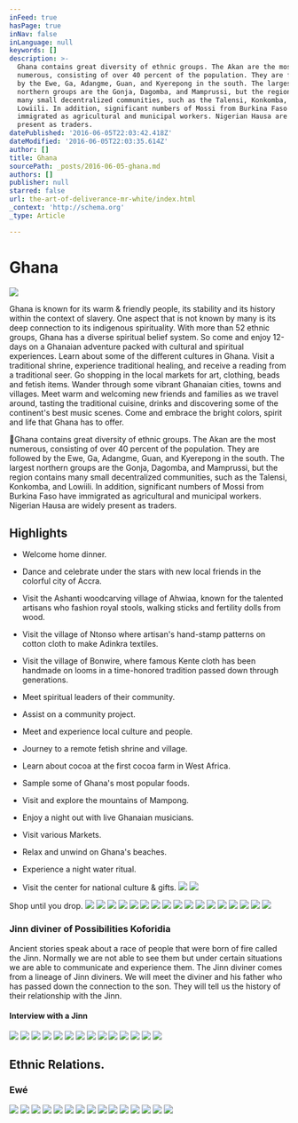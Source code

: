 ```yaml
---
inFeed: true
hasPage: true
inNav: false
inLanguage: null
keywords: []
description: >-
  Ghana contains great diversity of ethnic groups. The Akan are the most
  numerous, consisting of over 40 percent of the population. They are followed
  by the Ewe, Ga, Adangme, Guan, and Kyerepong in the south. The largest
  northern groups are the Gonja, Dagomba, and Mamprussi, but the region contains
  many small decentralized communities, such as the Talensi, Konkomba, and
  Lowiili. In addition, significant numbers of Mossi from Burkina Faso have
  immigrated as agricultural and municipal workers. Nigerian Hausa are widely
  present as traders. 
datePublished: '2016-06-05T22:03:42.418Z'
dateModified: '2016-06-05T22:03:35.614Z'
author: []
title: Ghana
sourcePath: _posts/2016-06-05-ghana.md
authors: []
publisher: null
starred: false
url: the-art-of-deliverance-mr-white/index.html
_context: 'http://schema.org'
_type: Article

---
```

# Ghana
![](https://the-grid-user-content.s3-us-west-2.amazonaws.com/2323b802-f9b0-46e5-9acd-a80cfe02077e.jpg)

Ghana is known for its warm & friendly people, its stability and its history within the context of slavery. One aspect that is not known by many is its deep connection to its indigenous spirituality. With more than 52 ethnic groups, Ghana has a diverse spiritual belief system. So come and enjoy 12-days on a Ghanaian adventure packed with cultural and spiritual experiences. Learn about some of the different cultures in Ghana. Visit a traditional shrine, experience traditional healing, and receive a reading from a traditional seer. Go shopping in the local markets for art, clothing, beads and fetish items. Wander through some vibrant Ghanaian cities, towns and villages. Meet warm and welcoming new friends and families as we travel around, tasting the traditional cuisine, drinks and discovering some of the continent's best music scenes. Come and embrace the bright colors, spirit and life that Ghana has to offer.

Ghana contains great diversity of ethnic groups. The Akan are the most numerous, consisting of over 40 percent of the population. They are followed by the Ewe, Ga, Adangme, Guan, and Kyerepong in the south. The largest northern groups are the Gonja, Dagomba, and Mamprussi, but the region contains many small decentralized communities, such as the Talensi, Konkomba, and Lowiili. In addition, significant numbers of Mossi from Burkina Faso have immigrated as agricultural and municipal workers. Nigerian Hausa are widely present as traders. 

## Highlights

* Welcome home dinner.

* Dance and celebrate under the stars with new local friends in the colorful city of Accra.

* Visit the Ashanti woodcarving village of Ahwiaa, known for the talented artisans who fashion royal stools, walking sticks and fertility dolls from wood.

* Visit the village of Ntonso where artisan's hand-stamp patterns on cotton cloth to make Adinkra textiles.

* Visit the village of Bonwire, where famous Kente cloth has been handmade on looms in a time-honored tradition passed down through generations.

* Meet spiritual leaders of their community.

* Assist on a community project.

* Meet and experience local culture and people.

* Journey to a remote fetish shrine and village.

* Learn about cocoa at the first cocoa farm in West Africa.

* Sample some of Ghana's most popular foods.

* Visit and explore the mountains of Mampong.

* Enjoy a night out with live Ghanaian musicians.

* Visit various Markets.

* Relax and unwind on Ghana's beaches.

* Experience a night water ritual.

* Visit the center for national culture & gifts.
![](https://the-grid-user-content.s3-us-west-2.amazonaws.com/ee4084e6-322d-4b08-ac11-de695a1e11d6.jpg)
![](https://imgflo.herokuapp.com/graph/vahj1ThiexotieMo/724845810aa0a2e3296718f733da8c20/passthrough.jpg?height=360&input=https%3A%2F%2Fthe-grid-user-content.s3-us-west-2.amazonaws.com%2Fee4084e6-322d-4b08-ac11-de695a1e11d6.jpg&width=640)

Shop until you drop.
![](https://the-grid-user-content.s3-us-west-2.amazonaws.com/2615ebfe-225c-47af-bb62-9f1d6f43d049.jpg)
![](https://imgflo.herokuapp.com/graph/vahj1ThiexotieMo/7181fd230c0f25971f4328ae3c6df3fe/passthrough.jpg?height=563&input=https%3A%2F%2Fthe-grid-user-content.s3-us-west-2.amazonaws.com%2F2615ebfe-225c-47af-bb62-9f1d6f43d049.jpg&width=750)
![](https://imgflo.herokuapp.com/graph/vahj1ThiexotieMo/7181fd230c0f25971f4328ae3c6df3fe/passthrough.jpg?height=563&input=https%3A%2F%2Fthe-grid-user-content.s3-us-west-2.amazonaws.com%2F2615ebfe-225c-47af-bb62-9f1d6f43d049.jpg&width=750)
![](https://imgflo.herokuapp.com/graph/vahj1ThiexotieMo/7181fd230c0f25971f4328ae3c6df3fe/passthrough.jpg?height=563&input=https%3A%2F%2Fthe-grid-user-content.s3-us-west-2.amazonaws.com%2F2615ebfe-225c-47af-bb62-9f1d6f43d049.jpg&width=750)
![](https://the-grid-user-content.s3-us-west-2.amazonaws.com/48b906ac-7639-4288-9cd4-e76710d718e1.jpg)
![](https://imgflo.herokuapp.com/graph/vahj1ThiexotieMo/17bd5464e9a8f61058cda3887513af0f/passthrough.jpg?height=156&input=https%3A%2F%2Fthe-grid-user-content.s3-us-west-2.amazonaws.com%2F48b906ac-7639-4288-9cd4-e76710d718e1.jpg&width=653)
![](https://imgflo.herokuapp.com/graph/vahj1ThiexotieMo/17bd5464e9a8f61058cda3887513af0f/passthrough.jpg?height=156&input=https%3A%2F%2Fthe-grid-user-content.s3-us-west-2.amazonaws.com%2F48b906ac-7639-4288-9cd4-e76710d718e1.jpg&width=653)
![](https://the-grid-user-content.s3-us-west-2.amazonaws.com/b374cc2c-2eeb-42a4-a6c9-9d5507b61321.jpg)
![](https://imgflo.herokuapp.com/graph/vahj1ThiexotieMo/a9ebb827d7da9d0ffc6803a326e30200/passthrough.jpg?height=436&input=https%3A%2F%2Fthe-grid-user-content.s3-us-west-2.amazonaws.com%2Fb374cc2c-2eeb-42a4-a6c9-9d5507b61321.jpg&width=576)
![](https://imgflo.herokuapp.com/graph/vahj1ThiexotieMo/a9ebb827d7da9d0ffc6803a326e30200/passthrough.jpg?height=436&input=https%3A%2F%2Fthe-grid-user-content.s3-us-west-2.amazonaws.com%2Fb374cc2c-2eeb-42a4-a6c9-9d5507b61321.jpg&width=576)
![](https://the-grid-user-content.s3-us-west-2.amazonaws.com/f0b76640-11fa-4c4a-9710-fd805836eb45.png)
![](https://imgflo.herokuapp.com/graph/vahj1ThiexotieMo/193afa23a470e8bf6bdc9384b00e514a/passthrough.png?height=428&input=https%3A%2F%2Fs3-us-west-2.amazonaws.com%2Fthe-grid-img%2Fp%2Faa8ea3680dd7435c0f417dbf753a2a594b0b73dc.png&width=750)
![](https://imgflo.herokuapp.com/graph/vahj1ThiexotieMo/193afa23a470e8bf6bdc9384b00e514a/passthrough.png?height=428&input=https%3A%2F%2Fs3-us-west-2.amazonaws.com%2Fthe-grid-img%2Fp%2Faa8ea3680dd7435c0f417dbf753a2a594b0b73dc.png&width=750)
![](https://the-grid-user-content.s3-us-west-2.amazonaws.com/330d20e1-3368-4a05-9ef2-b68d0a0ee184.jpg)
![](https://imgflo.herokuapp.com/graph/vahj1ThiexotieMo/10bdf766bda3268390c08c99a92683cb/passthrough.jpg?height=299&input=https%3A%2F%2Fthe-grid-user-content.s3-us-west-2.amazonaws.com%2F330d20e1-3368-4a05-9ef2-b68d0a0ee184.jpg&width=400)
![](https://imgflo.herokuapp.com/graph/vahj1ThiexotieMo/10bdf766bda3268390c08c99a92683cb/passthrough.jpg?height=299&input=https%3A%2F%2Fthe-grid-user-content.s3-us-west-2.amazonaws.com%2F330d20e1-3368-4a05-9ef2-b68d0a0ee184.jpg&width=400)
![](https://imgflo.herokuapp.com/graph/vahj1ThiexotieMo/10bdf766bda3268390c08c99a92683cb/passthrough.jpg?height=299&input=https%3A%2F%2Fthe-grid-user-content.s3-us-west-2.amazonaws.com%2F330d20e1-3368-4a05-9ef2-b68d0a0ee184.jpg&width=400)

### Jinn diviner of Possibilities Koforidia

Ancient stories speak about a race of people that were born of fire called the Jinn. Normally we are not able to see them but under certain situations we are able to communicate and experience them. The Jinn diviner comes from a lineage of Jinn diviners. We will meet the diviner and his father who has passed down the connection to the son. They will tell us the history of their relationship with the Jinn.

#### Interview with a Jinn
![](https://the-grid-user-content.s3-us-west-2.amazonaws.com/eb47986d-6374-4959-afbc-047d1ac44464.jpg)
![](https://imgflo.herokuapp.com/graph/vahj1ThiexotieMo/022ad2226f1185fabb2a5cf6eb870dbe/passthrough.jpg?height=600&input=https%3A%2F%2Fthe-grid-user-content.s3-us-west-2.amazonaws.com%2Feb47986d-6374-4959-afbc-047d1ac44464.jpg&width=450)
![](https://imgflo.herokuapp.com/graph/vahj1ThiexotieMo/022ad2226f1185fabb2a5cf6eb870dbe/passthrough.jpg?height=600&input=https%3A%2F%2Fthe-grid-user-content.s3-us-west-2.amazonaws.com%2Feb47986d-6374-4959-afbc-047d1ac44464.jpg&width=450)
![](https://imgflo.herokuapp.com/graph/vahj1ThiexotieMo/022ad2226f1185fabb2a5cf6eb870dbe/passthrough.jpg?height=600&input=https%3A%2F%2Fthe-grid-user-content.s3-us-west-2.amazonaws.com%2Feb47986d-6374-4959-afbc-047d1ac44464.jpg&width=450)
![](https://the-grid-user-content.s3-us-west-2.amazonaws.com/a414c30f-1166-4e8b-ab40-78f4e7393dfe.jpg)
![](https://imgflo.herokuapp.com/graph/vahj1ThiexotieMo/072ca2188d2a77fa310d5e8be0d88bbc/passthrough.jpg?height=422&input=https%3A%2F%2Fthe-grid-user-content.s3-us-west-2.amazonaws.com%2Fa414c30f-1166-4e8b-ab40-78f4e7393dfe.jpg&width=750)
![](https://the-grid-user-content.s3-us-west-2.amazonaws.com/d7d7b04d-99ee-48d8-a341-d57288bd2cc5.jpg)
![](https://imgflo.herokuapp.com/graph/vahj1ThiexotieMo/e3b1476f5c374ca167d3ce102a777cf1/passthrough.jpg?height=422&input=https%3A%2F%2Fthe-grid-user-content.s3-us-west-2.amazonaws.com%2Fd7d7b04d-99ee-48d8-a341-d57288bd2cc5.jpg&width=750)
![](https://imgflo.herokuapp.com/graph/vahj1ThiexotieMo/e3b1476f5c374ca167d3ce102a777cf1/passthrough.jpg?height=422&input=https%3A%2F%2Fthe-grid-user-content.s3-us-west-2.amazonaws.com%2Fd7d7b04d-99ee-48d8-a341-d57288bd2cc5.jpg&width=750)
![](https://imgflo.herokuapp.com/graph/vahj1ThiexotieMo/e3b1476f5c374ca167d3ce102a777cf1/passthrough.jpg?height=422&input=https%3A%2F%2Fthe-grid-user-content.s3-us-west-2.amazonaws.com%2Fd7d7b04d-99ee-48d8-a341-d57288bd2cc5.jpg&width=750)
![](https://the-grid-user-content.s3-us-west-2.amazonaws.com/1b1838f8-cc20-48ce-976a-83cafa840d87.jpg)
![](https://imgflo.herokuapp.com/graph/vahj1ThiexotieMo/6ef86e5f25533128afb59336a886d1c5/passthrough.jpg?height=422&input=https%3A%2F%2Fthe-grid-user-content.s3-us-west-2.amazonaws.com%2F1b1838f8-cc20-48ce-976a-83cafa840d87.jpg&width=750)
![](https://imgflo.herokuapp.com/graph/vahj1ThiexotieMo/6ef86e5f25533128afb59336a886d1c5/passthrough.jpg?height=422&input=https%3A%2F%2Fthe-grid-user-content.s3-us-west-2.amazonaws.com%2F1b1838f8-cc20-48ce-976a-83cafa840d87.jpg&width=750)
![](https://imgflo.herokuapp.com/graph/vahj1ThiexotieMo/6ef86e5f25533128afb59336a886d1c5/passthrough.jpg?height=422&input=https%3A%2F%2Fthe-grid-user-content.s3-us-west-2.amazonaws.com%2F1b1838f8-cc20-48ce-976a-83cafa840d87.jpg&width=750)

## 

## Ethnic Relations.

### Ewé
![](https://the-grid-user-content.s3-us-west-2.amazonaws.com/de47fe2c-f8c5-4ea0-9d88-4a29d8df33f9.jpg)
![](https://imgflo.herokuapp.com/graph/vahj1ThiexotieMo/60aa8fd12b3607d3f69120a8daf2cab3/passthrough.jpg?height=333&input=https%3A%2F%2Fthe-grid-user-content.s3-us-west-2.amazonaws.com%2Fde47fe2c-f8c5-4ea0-9d88-4a29d8df33f9.jpg&width=750)
![](https://the-grid-user-content.s3-us-west-2.amazonaws.com/a1436105-1b2f-45ad-aebb-80f626a5cc48.jpg)
![](https://imgflo.herokuapp.com/graph/vahj1ThiexotieMo/5786d6798a328662b67fb08d311f464c/passthrough.jpg?height=563&input=https%3A%2F%2Fthe-grid-user-content.s3-us-west-2.amazonaws.com%2Fa1436105-1b2f-45ad-aebb-80f626a5cc48.jpg&width=750)
![](https://imgflo.herokuapp.com/graph/vahj1ThiexotieMo/5786d6798a328662b67fb08d311f464c/passthrough.jpg?height=563&input=https%3A%2F%2Fthe-grid-user-content.s3-us-west-2.amazonaws.com%2Fa1436105-1b2f-45ad-aebb-80f626a5cc48.jpg&width=750)
![](https://imgflo.herokuapp.com/graph/vahj1ThiexotieMo/5786d6798a328662b67fb08d311f464c/passthrough.jpg?height=563&input=https%3A%2F%2Fthe-grid-user-content.s3-us-west-2.amazonaws.com%2Fa1436105-1b2f-45ad-aebb-80f626a5cc48.jpg&width=750)
![](https://the-grid-user-content.s3-us-west-2.amazonaws.com/21c9ae82-e8cd-43da-a21d-8b147fcf2c28.jpg)
![](https://imgflo.herokuapp.com/graph/vahj1ThiexotieMo/52b3a8e89e6e8e5e9920a4ced0f6f43a/passthrough.jpg?height=500&input=https%3A%2F%2Fthe-grid-user-content.s3-us-west-2.amazonaws.com%2F21c9ae82-e8cd-43da-a21d-8b147fcf2c28.jpg&width=504)
![](https://imgflo.herokuapp.com/graph/vahj1ThiexotieMo/52b3a8e89e6e8e5e9920a4ced0f6f43a/passthrough.jpg?height=500&input=https%3A%2F%2Fthe-grid-user-content.s3-us-west-2.amazonaws.com%2F21c9ae82-e8cd-43da-a21d-8b147fcf2c28.jpg&width=504)
![](https://the-grid-user-content.s3-us-west-2.amazonaws.com/e310461e-ff7c-4f74-a87e-bf1a4341790c.jpg)
![](https://imgflo.herokuapp.com/graph/vahj1ThiexotieMo/b1308a8e0dd0399707af1905933149f1/passthrough.jpg?height=574&input=https%3A%2F%2Fthe-grid-user-content.s3-us-west-2.amazonaws.com%2Fe310461e-ff7c-4f74-a87e-bf1a4341790c.jpg&width=750)
![](https://the-grid-user-content.s3-us-west-2.amazonaws.com/784ad673-6956-493b-9737-f393fe60f6c1.jpg)
![](https://imgflo.herokuapp.com/graph/vahj1ThiexotieMo/a6a3998ede1f0e59ad2c6b2827a1fef8/passthrough.jpg?height=422&input=https%3A%2F%2Fthe-grid-user-content.s3-us-west-2.amazonaws.com%2F784ad673-6956-493b-9737-f393fe60f6c1.jpg&width=750)
![](https://the-grid-user-content.s3-us-west-2.amazonaws.com/d118fa91-1dc6-4e41-97e8-e8d4bb3f7728.png)
![](https://imgflo.herokuapp.com/graph/vahj1ThiexotieMo/2c660ddb10112dcd093d1175b84b06cc/passthrough.png?height=227&input=https%3A%2F%2Fs3-us-west-2.amazonaws.com%2Fthe-grid-img%2Fp%2Fd5c00392f1dc2070fcb3425df110a9212b702994.png&width=300)
